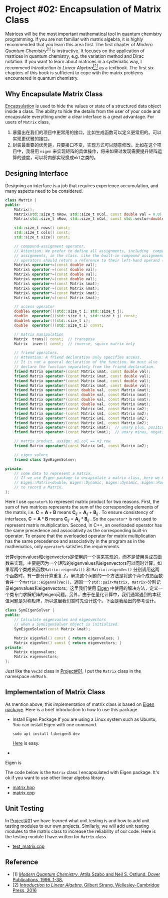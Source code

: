 # Project #02: Encapsulation of Matrix Class

Matrices will be the most important mathematical tool in quantum chemistry programming. If you are not familiar with matrix algebra, it is highly recommended that you learn this area first. The first chapter of *Modern Quantum Chemistry*[<sup>[1]</sup>](#ref1) is instructive. It focuses on the application of matrices in quantum chemistry, e.g. the variation method and Dirac notation. If you want to learn about matrices in a systematic way, I recommend *Introduction to Linear Algebra*[<sup>[2]</sup>](#ref2) as a textbook. The first six chapters of this book is sufficient to cope with the matrix problems encountered in quantum chemistry.

## Why Encapsulate Matrix Class

[Encapsulation](https://en.wikipedia.org/wiki/Encapsulation_(computer_programming)) is used to hide the values or state of a structured data object inside a class. The ability to hide the details from the user of your code and encapsulate everything under a clear interface is a great advantage. For users of `Matrix` class,  


1. 暴露出在我们的项目中更常用的接口，比如生成函数可以定义更常用的。可以实现更优雅的接口。
2. 封装最重要的优势是，只要接口不变，实现方式可以随意修改。比如在这个项目中，我将用 `eigen` 来实现矩阵的具体操作，将来如果过发现需要提升矩阵运算的速度，可以将内部实现换成`mkl`之类的。


## Designing Interface
Designing an interface is a job that requires experience accumulation, and many aspects need to be considered.

```c++
class Matrix {
public:
    Matrix();
    Matrix(std::size_t nRow, std::size_t nCol, const double val = 0.0);
    Matrix(std::size_t nRow, std::size_t nCol, const std::vector<double> &data);

    std::size_t rows() const;
    std::size_t cols() const;
    std::size_t size() const;

    // compound-assignment operator.
    // Attention: We prefer to define all assignments, including  compound 
    // assignments, in the class. Like the built-in compound assignment, these 
    // operators should return a reference to their left-hand operand (*this).
    Matrix& operator+=(const double val);
    Matrix& operator-=(const double val);
    Matrix& operator*=(const double val);
    Matrix& operator/=(const double val);
    Matrix& operator+=(const Matrix &mat);
    Matrix& operator-=(const Matrix &mat);
    Matrix& operator*=(const Matrix &mat);
    Matrix& operator/=(const Matrix &mat);

    // access operator
    double& operator()(std::size_t i, std::size_t j);
    double  operator()(std::size_t i, std::size_t j) const;
    double& operator()(std::size_t i);
    double  operator()(std::size_t i) const;

    // matrix manipulation
    Matrix  trans() const;  // transpose
    Matrix  inver() const;  // inverse, square matrix only

    // friend operators.
    // Attention: A friend declaration only specifies access. 
    // It is not a general declaration of the function. We must also
    // declare the function separately from the friend declaration.
    friend Matrix operator+(const Matrix &mat, const double val);
    friend Matrix operator-(const Matrix &mat, const double val);
    friend Matrix operator*(const Matrix &mat, const double val);
    friend Matrix operator/(const Matrix &mat, const double val);
    friend Matrix operator+(const double val, const Matrix &mat);
    friend Matrix operator-(const double val, const Matrix &mat);
    friend Matrix operator*(const double val, const Matrix &mat);
    friend Matrix operator/(const double val, const Matrix &mat);
    friend Matrix operator+(const Matrix &m1, const Matrix &m2);
    friend Matrix operator-(const Matrix &m1, const Matrix &m2);
    friend Matrix operator*(const Matrix &m1, const Matrix &m2);
    friend Matrix operator/(const Matrix &m1, const Matrix &m2);
    friend Matrix operator+(const Matrix &mat);  // unary plus, positive
    friend Matrix operator-(const Matrix &mat);  // unary minus, negative

    // matrix product, assign: m1.col == m2.row
    friend Matrix operator%(const Matrix &m1, const Matrix &m2);

    // eigen solver
    friend class SymEigenSolver;

private:
    // some data to represent a matrix.
    // If we use Eigen package to encapsulate a matrix class, here we may use
    // Eigen::Matrix<double, Eigen::Dynamic, Eigen::Dynamic, Eigen::RowMajor>
    // to record a Matrix.
};
```

Here I use `operator%` to represent matrix product for two reasons. First, the sum of two matrices represents the sum of the corresponding elements of the matrix, i.e. $\boldsymbol{C} = \boldsymbol{A} + \boldsymbol{B}$ means $\boldsymbol{C} _{ij} = \boldsymbol{A} _{ij} + \boldsymbol{B} _{ij}$ . To ensure consistency of interfaces, $\boldsymbol{C} = \boldsymbol{A} * \boldsymbol{B}$ means $\boldsymbol{C} _{ij} = \boldsymbol{A} _{ij} * \boldsymbol{B} _{ij}$ . So the `operator*` is not used to represent matrix multiplication. Second, in C++, an overloaded operator has the same precedence and associativity as the corresponding built-in operator. To ensure that the overloaded operator for matrix multiplication has the same precedence and associativity in the program as in the mathematics, only `operator%` satisfies the requirements.

计算eigenvalues和eigenvectors是使用的一个类来实现的，而不是使用类成员函数来实现，主要是因为一个矩阵的eigenvalues和eigenvectors可以同时计算，如果写两个类成员函数`Matrix::eigenVal()` 和 `Matrix::eigenVec()` 分别调用这两个函数时，有一部分计算重复了。解决这个问题的一个方法是将这个两个成员函数合并一个`Matrix::eigenValVec()`，返回一个`std::pair<Matrix, Matrix>`分别记录eigenvalues和eigenvectors。这里我们使用 [Eigen](https://eigen.tuxfamily.org/dox/classEigen_1_1SelfAdjointEigenSolver.html) 中使用的解决方法，定义一个类专门求解矩阵的eigen问题。另外，由于在量化计算中，我们通常遇到的本征值问题是对称矩阵，所以这里我们暂时先设计这个。下面是我给出的参考设计。






```c++
class SymEigenSolver {
public:
    // Calculate eigenvaules and eigenvectors
    // when a SymEigenSolver object is initialized.
    SymEigenSolver(const Matrix &mat);

    Matrix eigenVal() const { return eigenvalues; }
    Matrix eigenVec() const { return eigenvectors; }
private:
    Matrix eigenvalues;
    Matrix eigenvectors;
};
```

Just like the `Vec3d` class in [Project#01](https://github.com/rudin-jiang/QuantumChemistryCpp/tree/master/Project%2301#namespace), I put the `Matrix` class in the namespace `nhfMath`.


## Implementation of Matrix Class

As mention above, this implementation of matrix class is based on [Eigen package](https://eigen.tuxfamily.org/index.php). Here is a brief introduction to how to use this package. 

* Install Eigen Package
    If you are using a Linux system such as Ubuntu, You can install Eigen with one command. 
    ```shell
    sudo apt install libeigen3-dev
    ```
    [Here](https://robots.uc3m.es/installation-guides/install-eigen.html) is easy. 

* 


Eigen is 


The code below is the `Matrix` class I encapsulated with Eigen package. It's ok if you want to use other linear algebra library.
* [matrix.hpp](https://github.com/rudin-jiang/QuantumChemistryCpp/blob/master/Project%2302/matrix-class/src/matrix.hpp)
* [matrix.cpp](https://github.com/rudin-jiang/QuantumChemistryCpp/blob/master/Project%2302/matrix-class/src/matrix.cpp)

## Unit Testing
In [Project#01](https://github.com/rudin-jiang/QuantumChemistryCpp/tree/master/Project%2301#unit-testing) we have learned what unit testing is and how to add unit testing modules to our own projects. Similarly, we will add unit testing modules to the matrix class to increase the reliability of our code. Here is the testing module I have written for `Matrix` class.
* [test_matrix.cpp](https://github.com/rudin-jiang/QuantumChemistryCpp/blob/master/Project%2302/matrix-class/test/test_matrix.cpp)


## Reference

* <a id="ref1"></a> [1] [*Modern Quantum Chemistry*. Attila Szabo and Neil S. Ostlund. Dover Publications, 1996. 1-38.](https://www.amazon.com/Modern-Quantum-Chemistry-Introduction-Electronic/dp/0486691861)
* <a id="ref2"></a> [2] [*Introduction to Linear Algebra*. Gilbert Strang. Wellesley-Cambridge Press, 2016](https://www.amazon.com/Introduction-Linear-Algebra-Gilbert-Strang/dp/0980232775)
